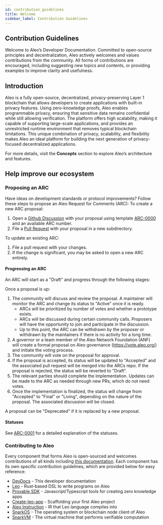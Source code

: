 ```yaml
---
id: contribution_guidelines
title: Welcome
sidebar_label: Contribution Guidelines
---
```

## Contribution Guidelines
Welcome to Aleo’s Developer Documentation. Committed to open-source principles and decentralization, Aleo actively welcomes and values contributions from the community. All forms of contributions are encouraged, including suggesting new topics and contents, or providing examples to improve clarity and usefulness.

## Introduction
Aleo is a fully open-source, decentralized, privacy-preserving Layer 1 blockchain that allows developers to create applications with built-in privacy features. Using zero-knowledge proofs, Aleo enables programmable privacy, ensuring that sensitive data remains confidential while still allowing verification. The platform offers high scalability, making it capable of supporting large-scale applications, and provides an unrestricted runtime environment that removes typical blockchain limitations. This unique combination of privacy, scalability, and flexibility makes Aleo an ideal platform for building the next generation of privacy-focused decentralized applications.   

For more details, visit the **Concepts** section to explore Aleo’s architecture and features.

## Help improve our ecosystem
### Proposing an ARC
Have ideas on development standards or protocol improvements? Follow these steps to propose an Aleo Request for Comments (ARC):
To create a new ARC proposal:
1. Open a [Github Discussion](https://github.com/AleoHQ/ARCs/discussions/categories/arcs) with your proposal using template [ARC-0000](./arc-0000) and an available ARC number.
2. File a [Pull Request](https://github.com/AleoHQ/ARCs/pulls) with your proposal in a new subdirectory.

To update an existing ARC:
1. File a pull request with your changes. 
2. If the change is significant, you may be asked to open a new ARC entirely.

#### Progressing an ARC

An ARC will start as a "Draft" and progress through the following stages:

Once a proposal is up:
1. The community will discuss and review the proposal. A maintainer will monitor the ARC and change its status to "Active" once it is ready. 
    * ARCs will be prioritized by number of votes and whether a prototype exists.
    * ARCs will be discussed during certain community calls. Proposers will have the opportunity to join and participate in the discussion.
    * Up to this point, the ARC can be withdrawn by the proposer or withdrawn by the maintainers if there is no activity for a long time.
2. A governor or a team member of the Aleo Network Foundation (ANF) will create a formal proposal on Aleo governance (https://vote.aleo.org/) and initiate the voting process.
3. The community will vote on the proposal for approval.
4. If the proposal is accepted, its status will be updated to "Accepted" and the associated pull request will be merged into the ARCs repo. If the proposal is rejected, the status will be reverted to "Draft".
5. The relevant parties should complete the implementation. Updates can be made to the ARC as needed through new PRs, which do not need votes.
6. Once the implementation is finalized, the status will change from "Accepted" to "Final" or "Living", depending on the nature of the proposal. The associated discussion will be closed.

A proposal can be "Deprecated" if it is replaced by a new proposal.

#### Statuses

See [ARC-0001](./arc-0001) for a detailed explanation of the statuses.

### Contributing to Aleo
Every component that forms Aleo is open-sourced and welcomes contributions of all kinds including [this documentation](./01_documentation_contribute.md). Each component has its own specific contribution guidelines, which are provided below for easy reference:  
- [DevDocs](./01_documentation_contribute.md) - This developer documentation  
- [Leo](https://docs.leo-lang.org/leo/resources#contributing) - Rust-based DSL to write programs on Aleo  
- [Provable SDK](https://github.com/ProvableHQ/sdk/tree/mainnet/sdk) - Javascript/Typescript tools for creating zero knowledge apps  
- [Create-leo-app](https://github.com/ProvableHQ/sdk/tree/mainnet/create-leo-app) - Scaffolding your first Aleo project  
- [Aleo Instruction](../guides/aleo/00_aleo_overview.md) - IR that Leo language compiles into  
- [SnarkOS](./02_snarkos_contribute.md) - The operating system or blockchain node client of Aleo  
- [SnarkVM](./03_snarkvm_contribute.md) - The virtual machine that performs verifiable computation  
